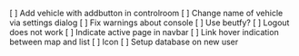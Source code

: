 [ ] Add vehicle with addbutton in controlroom
[ ] Change name of vehicle via settings dialog
[ ] Fix warnings about console
[ ] Use beutfy?
[ ] Logout does not work
[ ] Indicate active page in navbar
[ ] Link hover indication between map and list
[ ] Icon
[ ] Setup database on new user